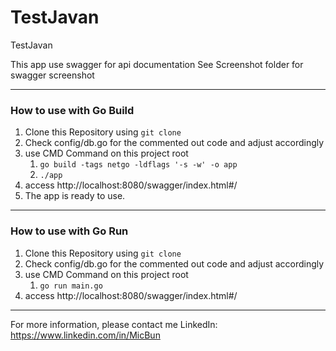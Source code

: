 # TestJavan
TestJavan

This app use swagger for api documentation
See Screenshot folder for swagger screenshot

---
### How to use with Go Build
1. Clone this Repository using `git clone`
2. Check config/db.go for the commented out code and adjust accordingly
3. use CMD Command on this project root
    1. `go build -tags netgo -ldflags '-s -w' -o app`
    2. `./app`
4. access http://localhost:8080/swagger/index.html#/
5. The app is ready to use.
---
### How to use with Go Run
1. Clone this Repository using `git clone`
2. Check config/db.go for the commented out code and adjust accordingly
3. use CMD Command on this project root
    1. `go run main.go`
4. access http://localhost:8080/swagger/index.html#/
---
For more information, please contact me LinkedIn: https://www.linkedin.com/in/MicBun